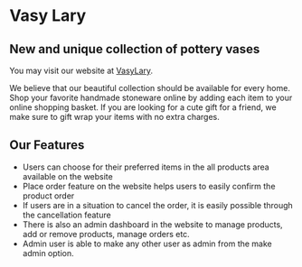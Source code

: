 
# Vasy Lary 
## New and unique collection of pottery vases

You may visit our website at [VasyLary](https:/).

We believe that our beautiful collection should be available for every home. Shop your favorite handmade stoneware online by adding each item to your online shopping basket. If you are looking for a cute gift for a friend, we make sure to gift wrap your items with no extra charges.

## Our Features

- Users can choose for their preferred items in the all products area available on the website
- Place order feature on the website helps users to easily confirm the product order
- If users are in a situation to cancel the order, it is easily possible through the cancellation feature
- There is also an admin dashboard in the website to manage products, add or remove products, manage orders etc.
- Admin user is able to make any other user as admin from the make admin option.
